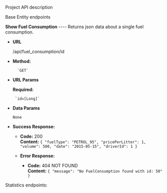 Project  API description

Base Entity endpoints
    
**Show Fuel Consumption**
    ----
Returns json data about a single fuel consumption.
    
* **URL**
    
    /api/fuel_consumption/id
    
* **Method:**
    
        `GET`
      
*  **URL Params**
    
   **Required:**
     
        `id=[Long]`
    
* **Data Params**
    
      None
    
* **Success Response:**
    
    * **Code:** 200 <br />
        **Content:** `{
                          "fuelType": "PETROL_95",
                          "pricePerLitter": 1,
                          "volume": 500,
                          "date": "2015-05-15",
                          "driverId": 1
                      }`
     
    * **Error Response:**
    
      * **Code:** 404 NOT FOUND <br />
        **Content:** `{ "message": "No FuelConsumption found with id: 50" }`

Statistics endpoints:
